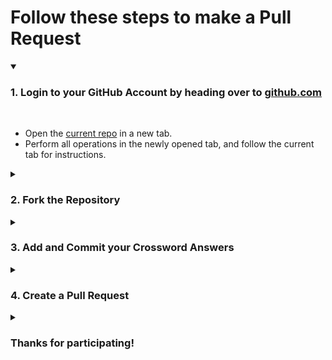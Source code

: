 # Follow these steps to make a Pull Request

<details open>
<summary><h3>1. Login to your GitHub Account by heading over to <a href="https://github.com">github.com</a></h3></summary>
<br>
<ul>
   <li>Open the <a href="https://github.com/cbitosc/GitCryptex24-Algorithm">current repo</a> in a new tab.</li>
   <li>Perform all operations in the newly opened tab, and follow the current tab for instructions.</li>
</ul>
</details>

<details>
<summary><h3>2. Fork the Repository</h3></summary>
<br>
<ul>
 <li>In the newly opened tab, on the top-right corner, click on <b>Fork</b></li>
 <img src="/images/fork-info.jpeg">
 <li>Enter the <b>Repository Name</b> as <b>Git Cryptex</b>.</li>
 <li>Then click <b>Create Fork</b> leaving all other fields to their default value.</li>
 <img src="/images/create-fork.jpeg">
 <li>After a few moments, you can view the repo.</li>
</ul>
</details>

<details>
<summary><h3>3. Add and Commit your Crossword Answers</h3></summary>
<br>
<ul>
 <li>Click on <b>Add File</b> and from the dropdown menu choose <b>Create New File</b></li>
 <img src="/images/create-file.jpeg">
 <li>You will now be redirected to a text editor.</li>
 <li>Enter the file name as your <b>Team Name</b> and type the Crossword answers in the space provided.</li>
 <img src="/images/ans.jpeg"> 
 <li>Finally commit your changes, leaving all fields as default.</li>
  <img src="/images/commit.jpeg">
</ul>
</details>


<details>
<summary><h3>4. Create a Pull Request</h3></summary>
<br>
<ul>
 <li>Finally, click on the <b>Contribute</b> button and choose <b>Open Pull Request</b>.</li>
 <img src="/images/pull.jpeg">
 <li>Leaving all fields to their default values, click on <b>Create Pull Request</b>.</li>
 <img src="/images/final.jpeg">
 <li>Wait for a few moments, then you are all done</li>
</ul>
</details>


<details>
<summary><h3>Thanks for participating!</h3></summary>
</details>
